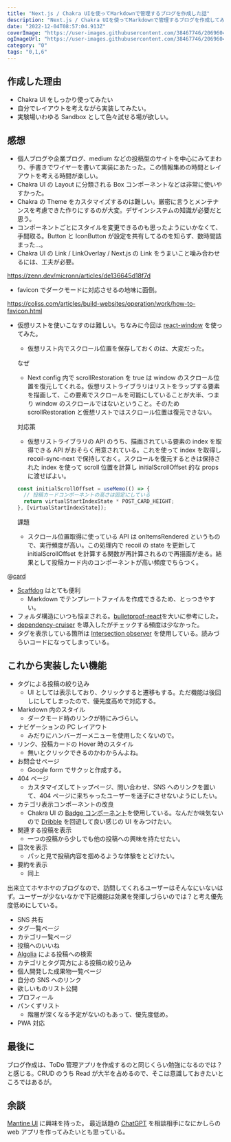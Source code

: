 ```yaml
---
title: "Next.js / Chakra UIを使ってMarkdownで管理するブログを作成した話"
description: "Next.js / Chakra UIを使ってMarkdownで管理するブログを作成してみた感想とこれから実装したい機能を書きました。"
date: "2022-12-04T08:57:04.913Z"
coverImage: "https://user-images.githubusercontent.com/38467746/206960442-1cc2aec5-7ec7-494a-8836-b118ecdedeff.png"
ogImageUrl: "https://user-images.githubusercontent.com/38467746/206960442-1cc2aec5-7ec7-494a-8836-b118ecdedeff.png"
category: "0"
tags: "0,1,6"
---
```


## **作成した理由**

- Chakra UI をしっかり使ってみたい
- 自分でレイアウトを考えながら実装してみたい。
- 実験場いわゆる Sandbox として色々試せる場が欲しい。

## **感想**

- 個人ブログや企業ブログ、medium などの投稿型のサイトを中心にみてまわり、手書きでワイヤーを書いて実装にあたった。この情報集めの時間とレイアウトを考える時間が楽しい。
- Chakra UI の Layout に分類される Box コンポーネントなどは非常に使いやすかった。
- Chakra の Theme をカスタマイズするのは難しい。厳密に言うとメンテナンスを考慮できた作りにするのが大変。デザインシステムの知識が必要だと思う。
- コンポーネントごとにスタイルを変更できるのも思ったようにいかなくて、手間取る。Button と IconButton が設定を共有してるのを知らず、数時間詰まった…。
- Chakra UI の Link / LinkOverlay / Next.js の Link をうまいこと噛み合わせるには、工夫が必要。

https://zenn.dev/micronn/articles/de136645d18f7d

- favicon でダークモードに対応させるの地味に面倒。

https://coliss.com/articles/build-websites/operation/work/how-to-favicon.html

- 仮想リストを使いこなすのは難しい。ちなみに今回は [react-window](https://github.com/bvaughn/react-window) を使ってみた。

  - 仮想リスト内でスクロール位置を保存しておくのは、大変だった。

  なぜ

  - Next config 内で scrollRestoration を true は window のスクロール位置を復元してくれる。仮想リストライブラリはリストをラップする要素を描画して、この要素でスクロールを可能にしていることが大半、つまり window のスクロールではないということ。そのため scrollRestoration と仮想リストではスクロール位置は復元できない。

  対応策

  - 仮想リストライブラリの API のうち、描画されている要素の index を取得できる API がおそらく用意されている。これを使って index を取得し recoil-sync-next で保持しておく。スクロールを復元するときは保持された index を使って scroll 位置を計算し initialScrollOffset 的な props に渡せばよい。

  ```ts
  const initialScrollOffset = useMemo(() => {
    // 投稿カードコンポーネントの高さは固定にしている
    return virtualStartIndexState * POST_CARD_HEIGHT;
  }, [virtualStartIndexState]);
  ```

  課題

  - スクロール位置取得に使っている API は onItemsRendered というもので、実行頻度が高い。この処理内で recoil の state を更新して initialScrollOffset を計算する関数が再計算されるので再描画が走る。結果として投稿カード内のコンポーネントが高い頻度でちらつく。

@[card](https://tmegos.hatenablog.jp/entry/react-virtualized-list-libraries)

- [Scaffdog](https://scaff.dog/) はとても便利
  - Markdown でテンプレートファイルを作成できるため、とっつきやすい。
- フォルダ構造にいつも悩まされる。[bulletproof-react](https://github.com/alan2207/bulletproof-react)を大いに参考にした。
- [dependency-cruiser](https://github.com/sverweij/dependency-cruiser) を導入したがチェックする頻度は少なかった。
- タグを表示している箇所は [Intersection observer](https://developer.mozilla.org/en-US/docs/Web/API/Intersection_Observer_API) を使用している。読みづらいコードになってしまっている。

## **これから実装したい機能**

- タグによる投稿の絞り込み
  - UI としては表示しており、クリックすると遷移もする。ただ機能は後回しにしてしまったので、優先度高めで対応する。
- Markdown 内のスタイル
  - ダークモード時のリンクが特にみづらい。
- ナビゲーションの PC レイアウト
  - みだりにハンバーガーメニューを使用したくないので。
- リンク、投稿カードの Hover 時のスタイル
  - 無いとクリックできるのかわからんよね。
- お問合せページ
  - Google form でサクッと作成する。
- 404 ページ
  - カスタマイズしてトップページ、問い合わせ、SNS へのリンクを置いて、404 ページに来ちゃったユーザーを迷子にさせないようにしたい。
- カテゴリ表示コンポーネントの改良
  - Chakra UI の [Badge コンポーネント](https://chakra-ui.com/docs/components/badge)を使用している。なんだか味気ないので [Dribble](https://dribbble.com/) を回遊して良い感じの UI をみつけたい。
- 関連する投稿を表示
  - 一つの投稿から少しでも他の投稿への興味を持たせたい。
- 目次を表示
  - パッと見で投稿内容を掴めるような体験をとどけたい。
- 要約を表示
  - 同上

出来立てホヤホヤのブログなので、訪問してくれるユーザーはそんなにいないはず。ユーザーが少ないなかで下記機能は効果を発揮しづらいのでは？と考え優先度低めにしている。

- SNS 共有
- タグ一覧ページ
- カテゴリ一覧ページ
- 投稿へのいいね
- [Algolia](https://www.algolia.com/) による投稿への検索
- カテゴリとタグ両方による投稿の絞り込み
- 個人開発した成果物一覧ページ
- 自分の SNS ヘのリンク
- 欲しいものリスト公開
- プロフィール
- パンくずリスト
  - 階層が深くなる予定がないのもあって、優先度低め。
- PWA 対応

## **最後に**

ブログ作成は、ToDo 管理アプリを作成するのと同じくらい勉強になるのでは？と感じる。CRUD のうち Read が大半を占めるので、そこは意識しておきたいところではあるが。

## **余談**

[Mantine UI](https://mantine.dev/) に興味を持った。
最近話題の [ChatGPT](https://chat.openai.com/chat) を相談相手になにかしらの web アプリを作ってみたいとも思っている。
